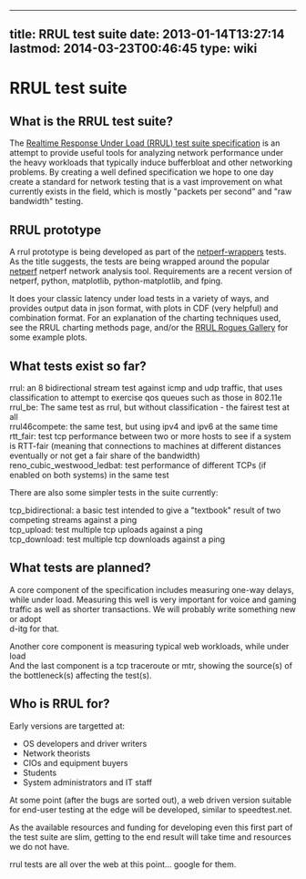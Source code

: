 
---
title: RRUL test suite
date: 2013-01-14T13:27:14
lastmod: 2014-03-23T00:46:45
type: wiki
---
RRUL test suite
===============

What is the RRUL test suite?
----------------------------

The [Realtime Response Under Load (RRUL) test suite
specification](https://github.com/dtaht/deBloat/blob/master/spec/rrule.doc?raw=true)
is an attempt to provide useful tools for analyzing network performance
under the heavy workloads that typically induce bufferbloat and other
networking problems. By creating a well defined specification we hope to
one day create a standard for network testing that is a vast improvement
on what currently exists in the field, which is mostly "packets per
second" and "raw bandwidth" testing.

RRUL prototype
--------------

A rrul prototype is being developed as part of the
[netperf-wrappers](https://github.com/tohojo/netperf-wrapper) tests. As
the title suggests, the tests are being wrapped around the popular
[netperf](http://www.netperf.org) netperf network analysis tool.
Requirements are a recent version of netperf, python, matplotlib,
python-matplotlib, and fping.

It does your classic latency under load tests in a variety of ways, and
provides output data in json format, with plots in CDF (very helpful)
and combination format. For an explanation of the charting techniques
used,\
see the <link>RRUL charting methods</link> page, and/or the [RRUL Rogues Gallery](RRUL_Rogues_Gallery.md) for some example plots.

What tests exist so far?
------------------------

rrul: an 8 bidirectional stream test against icmp and udp traffic, that
uses classification to attempt to exercise qos queues such as those in
802.11e\
rrul\_be: The same test as rrul, but without classification - the
fairest test at all\
rrul46compete: the same test, but using ipv4 and ipv6 at the same time\
rtt\_fair: test tcp performance between two or more hosts to see if a
system is RTT-fair (meaning that connections to machines at different
distances eventually or not get a fair share of the bandwidth)\
reno\_cubic\_westwood\_ledbat: test performance of different TCPs (if
enabled on both systems) in the same test

There are also some simpler tests in the suite currently:

tcp\_bidirectional: a basic test intended to give a "textbook" result of
two competing streams against a ping\
tcp\_upload: test multiple tcp uploads against a ping\
tcp\_download: test multiple tcp downloads against a ping

What tests are planned?
-----------------------

A core component of the specification includes measuring one-way delays,
while under load. Measuring this well is very important for voice and
gaming traffic as well as shorter transactions. We will probably write
something new or adopt\
d-itg for that.

Another core component is measuring typical web workloads, while under
load\
And the last component is a tcp traceroute or mtr, showing the source(s)
of the bottleneck(s) affecting the test(s).

Who is RRUL for?
----------------

Early versions are targetted at:

-   OS developers and driver writers
-   Network theorists
-   CIOs and equipment buyers
-   Students
-   System administrators and IT staff

At some point (after the bugs are sorted out), a web driven version
suitable for end-user testing at the edge will be developed, similar to
speedtest.net.

As the available resources and funding for developing even this first
part of the test suite are slim, getting to the end result will take
time and resources we do not have.

rrul tests are all over the web at this point... google for them.
